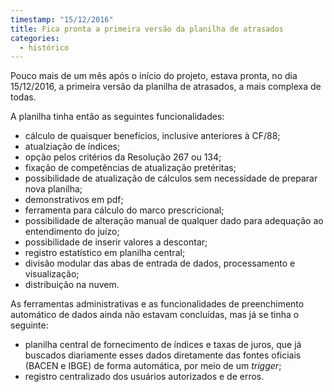 ```yaml
---
timestamp: "15/12/2016"
title: Fica pronta a primeira versão da planilha de atrasados
categories:
  - histórico
---
```


Pouco mais de um mês após o início do projeto, estava pronta, no dia 15/12/2016, a primeira versão da planilha de atrasados, a mais complexa de todas.

A planilha tinha então as seguintes funcionalidades:
 
* cálculo de quaisquer benefícios, inclusive anteriores à CF/88;
* atualziação de índices;
* opção pelos critérios da Resolução 267 ou 134;
* fixação de competências de atualização pretéritas;
* possibilidade de atualização de cálculos sem necessidade de preparar nova planilha;
* demonstrativos em pdf;
* ferramenta para cálculo do marco prescricional;
* possibilidade de alteração manual de qualquer dado para adequação ao entendimento do juízo;
* possibilidade de inserir valores a descontar;
* registro estatístico em planilha central;
* divisão modular das abas de entrada de dados, processamento e visualização;
* distribuição na nuvem.

As ferramentas administrativas e as funcionalidades de preenchimento automático de dados ainda não estavam concluídas, mas já se tinha o seguinte:

* planilha central de fornecimento de índices e taxas de juros, que já buscados diariamente esses dados diretamente das fontes oficiais (BACEN e IBGE) de forma automática, por meio de um *trigger*;
* registro centralizado dos usuários autorizados e de erros.